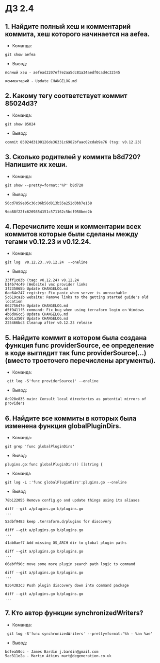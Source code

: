 # ДЗ 2.4

## 1. Найдите полный хеш и комментарий коммита, хеш которого начинается на aefea.
- Команда: 
``` 
git show aefea
```
- Вывод: 
``` 
полный хэш - aefead2207ef7e2aa5dc81a34aedf0cad4c32545

комментарий - Update CHANGELOG.md
```
## 2. Какому тегу соответствует коммит 85024d3?
- Команда: 
```
git show 85024
```
- Вывод: 
```
commit 85024d3100126de36331c6982bfaac02cdab9e76 (tag: v0.12.23)
```
## 3. Сколько родителей у коммита b8d720? Напишите их хеши.
- Команда: 
```
git show --pretty=format:'%P' b8d720
```
- Вывод: 
```
56cd7859e05c36c06b56d013b55a252d0bb7e158 

9ea88f22fc6269854151c571162c5bcf958bee2b
```
## 4. Перечислите хеши и комментарии всех коммитов которые были сделаны между тегами v0.12.23 и v0.12.24.
- Команда: 
```
git log  v0.12.23..v0.12.24  --oneline
```
- Вывод: 
```
33ff1c03b (tag: v0.12.24) v0.12.24
b14b74c49 [Website] vmc provider links
3f235065b Update CHANGELOG.md
6ae64e247 registry: Fix panic when server is unreachable
5c619ca1b website: Remove links to the getting started guide's old location
06275647e Update CHANGELOG.md
d5f9411f5 command: Fix bug when using terraform login on Windows
4b6d06cc5 Update CHANGELOG.md
dd01a3507 Update CHANGELOG.md
225466bc3 Cleanup after v0.12.23 release
```
## 5. Найдите коммит в котором была создана функция func providerSource, ее определение в коде выглядит так func providerSource(...) (вместо троеточего перечислены аргументы).
- Команда: 
```
 git log -S'func providerSource(' --oneline
```
- Вывод: 
```
8c928e835 main: Consult local directories as potential mirrors of providers
```
## 6. Найдите все коммиты в которых была изменена функция globalPluginDirs.
- Команда: 
```
git grep 'func globalPluginDirs'
```
- Вывод: 
```
plugins.go:func globalPluginDirs() []string {
```
- Команда
```
git log -L :'func globalPluginDirs':plugins.go --oneline
```
- Вывод
```
78b122055 Remove config.go and update things using its aliases

diff --git a/plugins.go b/plugins.go
...

52dbf9483 keep .terraform.d/plugins for discovery

diff --git a/plugins.go b/plugins.go
...

41ab0aef7 Add missing OS_ARCH dir to global plugin paths

diff --git a/plugins.go b/plugins.go
...

66ebff90c move some more plugin search path logic to command

diff --git a/plugins.go b/plugins.go
...

8364383c3 Push plugin discovery down into command package

diff --git a/plugins.go b/plugins.go
...
```
## 7. Кто автор функции synchronizedWriters?
- Команда: 
```
 git log -S'func synchronizedWriters' --pretty=format:'%h - %an %ae'
```
- Вывод: 
```
bdfea50cc - James Bardin j.bardin@gmail.com
5ac311e2a - Martin Atkins mart@degeneration.co.uk
```
